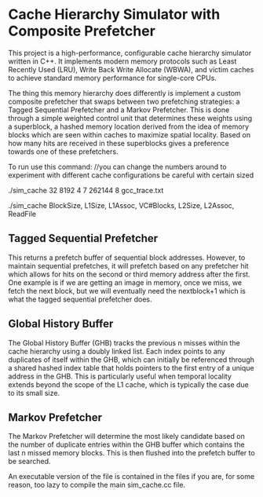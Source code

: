 # Cache Hierarchy Simulator with Composite Prefetcher

This project is a high-performance, configurable cache hierarchy simulator written in C++. It implements modern memory protocols such as Least Recently Used (LRU), Write Back Write Allocate (WBWA), and victim caches to achieve standard memory performance for single-core CPUs. 

The thing this memory hierarchy does differently is implement a custom composite prefetcher that swaps between two prefetching strategies: a Tagged Sequential Prefetcher and a Markov Prefetcher. This is done through a simple weighted control unit that determines these weights using a superblock, a hashed memory location derived from the idea of memory blocks which are seen within caches to maximize spatial locality. Based on how many hits are received in these superblocks gives a preference towards one of these prefetchers.


To run use this command: //you can change the numbers around to experiment with different cache configurations be careful with certain sized


./sim_cache 32 8192 4 7 262144 8 gcc_trace.txt 

./sim_cache BlockSize, L1Size, L1Assoc, VC#Blocks, L2Size, L2Assoc, ReadFile

## Tagged Sequential Prefetcher

This returns a prefetch buffer of sequential block addresses. However, to maintain sequential prefetches, it will prefetch based on any prefetcher hit which allows for hits on the second or third memory address after the first. One example is if we are getting an image in memory, once we miss, we fetch the next block, but we will eventually need the nextblock+1 which is what the tagged sequential prefetcher does.

## Global History Buffer

The Global History Buffer (GHB) tracks the previous n misses within the cache hierarchy using a doubly linked list. Each index points to any duplicates of itself within the GHB, which can initially be referenced through a shared hashed index table that holds pointers to the first entry of a unique address in the GHB. This is particularly useful when temporal locality extends beyond the scope of the L1 cache, which is typically the case due to its small size.

## Markov Prefetcher

The Markov Prefetcher will determine the most likely candidate based on the number of duplicate entries within the GHB buffer which contains the last n missed memory blocks. This is then flushed into the prefetch buffer to be searched.



An executable version of the file is contained in the files if you are, for some reason, too lazy to compile the main sim_cache.cc file.
